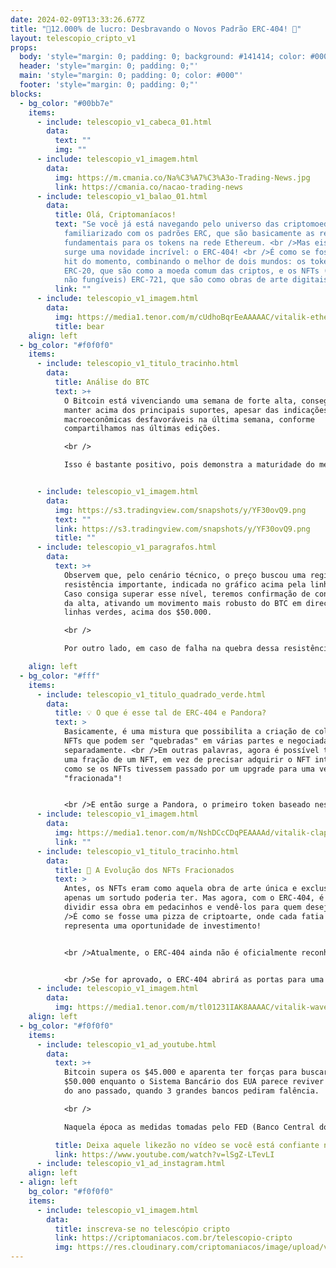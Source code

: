 ```yaml
---
date: 2024-02-09T13:33:26.677Z
title: "🌟12.000% de lucro: Desbravando o Novos Padrão ERC-404! 🚀"
layout: telescopio_cripto_v1
props:
  body: 'style="margin: 0; padding: 0; background: #141414; color: #000"'
  header: 'style="margin: 0; padding: 0;"'
  main: 'style="margin: 0; padding: 0; color: #000"'
  footer: 'style="margin: 0; padding: 0;"'
blocks:
  - bg_color: "#00bb7e"
    items:
      - include: telescopio_v1_cabeca_01.html
        data:
          text: ""
          img: ""
      - include: telescopio_v1_imagem.html
        data:
          img: https://m.cmania.co/Na%C3%A7%C3%A3o-Trading-News.jpg
          link: https://cmania.co/nacao-trading-news
      - include: telescopio_v1_balao_01.html
        data:
          title: Olá, Criptomaníacos!
          text: "Se você já está navegando pelo universo das criptomoedas, deve estar
            familiarizado com os padrões ERC, que são basicamente as regras
            fundamentais para os tokens na rede Ethereum. <br />Mas eis que
            surge uma novidade incrível: o ERC-404! <br />É como se fosse o novo
            hit do momento, combinando o melhor de dois mundos: os tokens
            ERC-20, que são como a moeda comum das criptos, e os NFTs (tokens
            não fungíveis) ERC-721, que são como obras de arte digitais únicas."
          link: ""
      - include: telescopio_v1_imagem.html
        data:
          img: https://media1.tenor.com/m/cUdhoBqrEeAAAAAC/vitalik-ethereum.gif
          title: bear
    align: left
  - bg_color: "#f0f0f0"
    items:
      - include: telescopio_v1_titulo_tracinho.html
        data:
          title: Análise do BTC
          text: >+
            O Bitcoin está vivenciando uma semana de forte alta, conseguindo se
            manter acima dos principais suportes, apesar das indicações
            macroeconômicas desfavoráveis na última semana, conforme
            compartilhamos nas últimas edições.

            <br />

            Isso é bastante positivo, pois demonstra a maturidade do mercado cripto e indica que o Bitcoin está cada vez mais desvinculado do fluxo do mercado tradicional, seguindo sua trajetória de alta a médio prazo.


      - include: telescopio_v1_imagem.html
        data:
          img: https://s3.tradingview.com/snapshots/y/YF30ovQ9.png
          text: ""
          link: https://s3.tradingview.com/snapshots/y/YF30ovQ9.png
          title: ""
      - include: telescopio_v1_paragrafos.html
        data:
          text: >+
            Observem que, pelo cenário técnico, o preço buscou uma região de
            resistência importante, indicada no gráfico acima pela linha rosa.
            Caso consiga superar esse nível, teremos confirmação de continuação
            da alta, ativando um movimento mais robusto do BTC em direção às
            linhas verdes, acima dos $50.000.

            <br />

            Por outro lado, em caso de falha na quebra dessa resistência, espera-se uma correção até os suportes marcados com a linha amarela, que representam suportes de curto prazo. Já as linhas brancas são os níveis mais sólidos de apoio para o preço, sendo menos provável que sejam testadas no momento.

    align: left
  - bg_color: "#fff"
    items:
      - include: telescopio_v1_titulo_quadrado_verde.html
        data:
          title: 💡 O que é esse tal de ERC-404 e Pandora?
          text: >
            Basicamente, é uma mistura que possibilita a criação de coleções de
            NFTs que podem ser "quebradas" em várias partes e negociadas
            separadamente. <br />Em outras palavras, agora é possível ter apenas
            uma fração de um NFT, em vez de precisar adquirir o NFT inteiro. É
            como se os NFTs tivessem passado por um upgrade para uma versão
            "fracionada"!


            <br />E então surge a Pandora, o primeiro token baseado nesse novo padrão. E adivinhe só? Em menos de uma semana, o valor da Pandora subiu de US$ 250 para incríveis US$ 32.000! Um lucro de 12.000% em apenas alguns dias... <br />Parece até mágica, não é mesmo? Esse aumento vertiginoso no preço pode ser explicado pelo fato de haver apenas 8.000 tokens disponíveis no total. O sucesso foi tanto que outros projetos já estão correndo para lançar seus próprios tokens ERC-404.
      - include: telescopio_v1_imagem.html
        data:
          img: https://media1.tenor.com/m/NshDCcCDqPEAAAAd/vitalik-clapping.gif
          link: ""
      - include: telescopio_v1_titulo_tracinho.html
        data:
          title: 🔄 A Evolução dos NFTs Fracionados
          text: >
            Antes, os NFTs eram como aquela obra de arte única e exclusiva que
            apenas um sortudo poderia ter. Mas agora, com o ERC-404, é possível
            dividir essa obra em pedacinhos e vendê-los para quem desejar. <br
            />É como se fosse uma pizza de criptoarte, onde cada fatia
            representa uma oportunidade de investimento!


            <br />Atualmente, o ERC-404 ainda não é oficialmente reconhecido pela Ethereum Foundation, mas os desenvolvedores estão trabalhando arduamente para submeter uma proposta que o coloque na lista "VIP".


            <br />Se for aprovado, o ERC-404 abrirá as portas para uma nova era de inovação e oportunidades no mundo das criptomoedas. Portanto, fique de olho nesse espaço, porque a revolução está apenas começando! 🚀
      - include: telescopio_v1_imagem.html
        data:
          img: https://media1.tenor.com/m/tl01231IAK8AAAAC/vitalik-wave.gif
    align: left
  - bg_color: "#f0f0f0"
    items:
      - include: telescopio_v1_ad_youtube.html
        data:
          text: >+
            Bitcoin supera os $45.000 e aparenta ter forças para buscar os
            $50.000 enquanto o Sistema Bancário dos EUA parece reviver a crise
            do ano passado, quando 3 grandes bancos pediram falência. 

            <br />

            Naquela época as medidas tomadas pelo FED (Banco Central dos EUA) ajudaram o BTC a disparar 58% em cerca de 1 mês! Será que veremos o mesmo impacto agora?

          title: Deixa aquele likezão no vídeo se você está confiante no BTC!
          link: https://www.youtube.com/watch?v=lSgZ-LTevLI
      - include: telescopio_v1_ad_instagram.html
    align: left
  - align: left
    bg_color: "#f0f0f0"
    items:
      - include: telescopio_v1_imagem.html
        data:
          title: inscreva-se no telescópio cripto
          link: https://criptomaniacos.com.br/telescopio-cripto
          img: https://res.cloudinary.com/criptomaniacos/image/upload/v1662133224/telescopio/inscreva-se-telescopio.png
---
```

